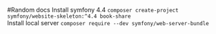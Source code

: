 #Random docs
Install symfony 4.4 ```composer create-project symfony/website-skeleton:^4.4 book-share```\
Install local server  ```composer require --dev symfony/web-server-bundle```
